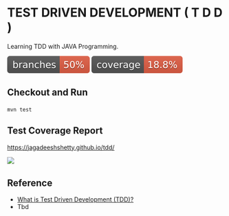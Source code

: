 # TEST DRIVEN DEVELOPMENT ( T D D )

Learning TDD with JAVA Programming.

![](.github/badges/branches.svg)
![](.github/badges/jacoco.svg)

## Checkout and Run

`mvn test`

## Test Coverage Report

https://jagadeeshshetty.github.io/tdd/

![](https://marsner.com/wp-content/uploads/test-driven-development-TDD.png)

## Reference

- [What is Test Driven Development (TDD)?](https://www.guru99.com/test-driven-development.html)
- Tbd
